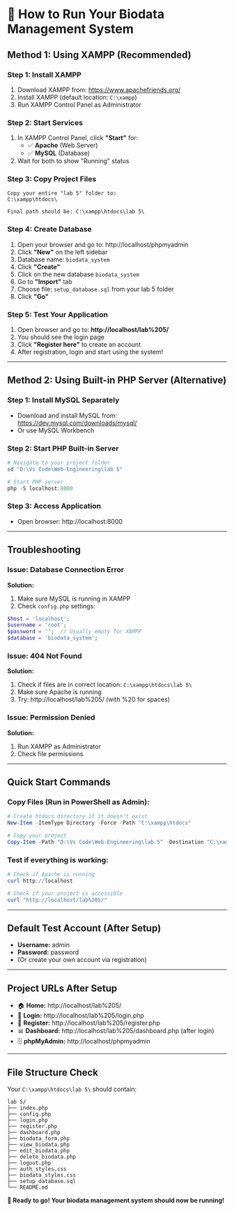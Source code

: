 # 🚀 **How to Run Your Biodata Management System**

## **Method 1: Using XAMPP (Recommended)**

### **Step 1: Install XAMPP**
1. Download XAMPP from: https://www.apachefriends.org/
2. Install XAMPP (default location: `C:\xampp`)
3. Run XAMPP Control Panel as Administrator

### **Step 2: Start Services**
1. In XAMPP Control Panel, click **"Start"** for:
   - ✅ **Apache** (Web Server)
   - ✅ **MySQL** (Database)
2. Wait for both to show "Running" status

### **Step 3: Copy Project Files**
```
Copy your entire "lab 5" folder to:
C:\xampp\htdocs\

Final path should be: C:\xampp\htdocs\lab 5\
```

### **Step 4: Create Database**
1. Open your browser and go to: http://localhost/phpmyadmin
2. Click **"New"** on the left sidebar
3. Database name: `biodata_system`
4. Click **"Create"**
5. Click on the new database `biodata_system`
6. Go to **"Import"** tab
7. Choose file: `setup_database.sql` from your lab 5 folder
8. Click **"Go"**

### **Step 5: Test Your Application**
1. Open browser and go to: **http://localhost/lab%205/**
2. You should see the login page
3. Click **"Register here"** to create an account
4. After registration, login and start using the system!

---

## **Method 2: Using Built-in PHP Server (Alternative)**

### **Step 1: Install MySQL Separately**
- Download and install MySQL from: https://dev.mysql.com/downloads/mysql/
- Or use MySQL Workbench

### **Step 2: Start PHP Built-in Server**
```powershell
# Navigate to your project folder
cd "D:\Vs Code\Web-Engineering\lab 5"

# Start PHP server
php -S localhost:8000
```

### **Step 3: Access Application**
- Open browser: http://localhost:8000

---

## **Troubleshooting**

### **Issue: Database Connection Error**
**Solution:**
1. Make sure MySQL is running in XAMPP
2. Check `config.php` settings:
```php
$host = 'localhost';
$username = 'root';
$password = '';  // Usually empty for XAMPP
$database = 'biodata_system';
```

### **Issue: 404 Not Found**
**Solution:**
1. Check if files are in correct location: `C:\xampp\htdocs\lab 5\`
2. Make sure Apache is running
3. Try: http://localhost/lab%205/ (with %20 for spaces)

### **Issue: Permission Denied**
**Solution:**
1. Run XAMPP as Administrator
2. Check file permissions

---

## **Quick Start Commands**

### **Copy Files (Run in PowerShell as Admin):**
```powershell
# Create htdocs directory if it doesn't exist
New-Item -ItemType Directory -Force -Path "C:\xampp\htdocs"

# Copy your project
Copy-Item -Path "D:\Vs Code\Web-Engineering\lab 5" -Destination "C:\xampp\htdocs\" -Recurse -Force
```

### **Test if everything is working:**
```powershell
# Check if Apache is running
curl http://localhost

# Check if your project is accessible  
curl "http://localhost/lab%205/"
```

---

## **Default Test Account (After Setup)**
- **Username:** admin
- **Password:** password
- (Or create your own account via registration)

---

## **Project URLs After Setup**
- 🏠 **Home:** http://localhost/lab%205/
- 🔐 **Login:** http://localhost/lab%205/login.php
- 📝 **Register:** http://localhost/lab%205/register.php
- 📊 **Dashboard:** http://localhost/lab%205/dashboard.php (after login)
- 🗄️ **phpMyAdmin:** http://localhost/phpmyadmin

---

## **File Structure Check**
Your `C:\xampp\htdocs\lab 5\` should contain:
```
lab 5/
├── index.php
├── config.php
├── login.php
├── register.php
├── dashboard.php
├── biodata_form.php
├── view_biodata.php
├── edit_biodata.php
├── delete_biodata.php
├── logout.php
├── auth_styles.css
├── biodata_styles.css
├── setup_database.sql
└── README.md
```

**🎉 Ready to go! Your biodata management system should now be running!**
